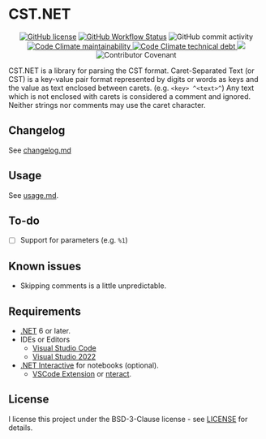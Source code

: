 # CST.NET

<p align="center">
  <a href="https://github.com/tonytins/cstdotnet/blob/main/LICENSE"><img src="https://img.shields.io/github/license/tonytins/cstdotnet" alt="GitHub license"></a>
  <a href="https://github.com/tonytins/cstdotnet/actions?query=workflow%3Adotnet.yml"><img src="https://img.shields.io/github/actions/workflow/status/tonytins/cstdotnet/dotnet.yml" alt="GitHub Workflow Status"></a>
  <img src="https://img.shields.io/github/commit-activity/w/tonytins/cstdotnet" alt="GitHub commit activity">
  <a href="code_of_conduct.md"></br>
  <img src="https://img.shields.io/codeclimate/maintainability-percentage/tonytins/cstdotnet" alt="Code Climate maintainability">
  <img src="https://img.shields.io/codeclimate/tech-debt/tonytins/cstdotnet" alt="Code Climate technical debt"> <a href="https://www.nuget.org/packages/tonybark.updatetools"><img src="https://img.shields.io/nuget/v/cstnet.svg" /></a></br><img src="https://img.shields.io/badge/Contributor%20Covenant-v2.0%20adopted-ff69b4.svg" alt="Contributor Covenant"></a></br>
</p>

CST.NET is a library for parsing the CST format. Caret-Separated Text (or CST) is a key-value pair format represented by digits or words as keys and the value as text enclosed between carets. (e.g. ``<key> ^<text>^``) Any text which is not enclosed with carets is considered a comment and ignored. Neither strings nor comments may use the caret character.

## Changelog

See [changelog.md](./changelog.md)

## Usage

See [usage.md](./usage.md).

## To-do

- [ ] Support for parameters (e.g. ``%1``)

## Known issues

- Skipping comments is a little unpredictable.

## Requirements

- [.NET](https://dotnet.microsoft.com/download) 6 or later.
- IDEs or Editors
  - [Visual Studio Code](https://code.visualstudio.com/)
  - [Visual Studio 2022](https://visualstudio.microsoft.com/)
- [.NET Interactive](https://github.com/dotnet/interactive/blob/main/README.md) for notebooks (optional).
  - [VSCode Extension](https://marketplace.visualstudio.com/items?itemName=ms-dotnettools.dotnet-interactive-vscode) or [nteract](https://nteract.io/).

## License

I license this project under the BSD-3-Clause license - see [LICENSE](LICENSE) for details.
